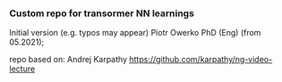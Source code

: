 <h3>Custom repo for transormer NN learnings</h3>

Initial version (e.g. typos may appear)
Piotr Owerko PhD (Eng) (from 05.2021);

repo based on:
Andrej Karpathy
https://github.com/karpathy/ng-video-lecture

